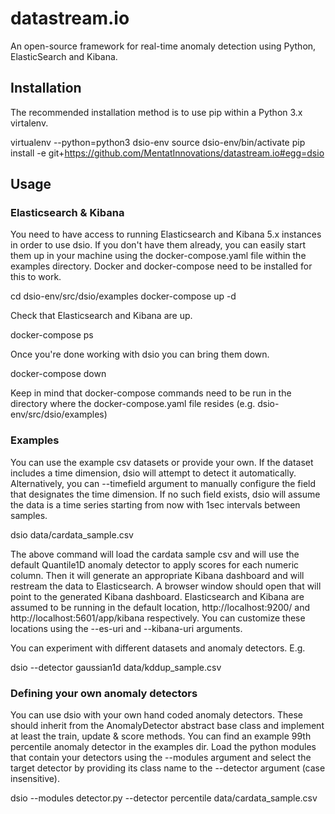 # datastream.io
An open-source framework for real-time anomaly detection using Python, ElasticSearch and Kibana.

## Installation
The recommended installation method is to use pip within a Python 3.x virtalenv.

  virtualenv --python=python3 dsio-env
  source dsio-env/bin/activate
  pip install -e git+https://github.com/MentatInnovations/datastream.io#egg=dsio

## Usage

### Elasticsearch & Kibana

You need to have access to running Elasticsearch and Kibana 5.x instances in order to use dsio. If you don't have them already, you can easily start them up in your machine using the docker-compose.yaml file within the examples directory. Docker and docker-compose need to be installed for this to work.

  cd dsio-env/src/dsio/examples
  docker-compose up -d

Check that Elasticsearch and Kibana are up.

  docker-compose ps

Once you're done working with dsio you can bring them down.

  docker-compose down

Keep in mind that docker-compose commands need to be run in the directory where the docker-compose.yaml file resides (e.g. dsio-env/src/dsio/examples)

### Examples

You can use the example csv datasets or provide your own. If the dataset includes a time dimension, dsio will attempt to detect it automatically. Alternatively, you can --timefield argument to manually configure the field that designates the time dimension. If no such field exists, dsio will assume the data is a time series starting from now with 1sec intervals between samples.

  dsio data/cardata_sample.csv

The above command will load the cardata sample csv and will use the default Quantile1D anomaly detector to apply scores for each numeric column. Then it will generate an appropriate Kibana dashboard and will restream the data to Elasticsearch. A browser window should open that will point to the generated Kibana dashboard. Elasticsearch and Kibana are assumed to be running in the default location, http://localhost:9200/ and http://localhost:5601/app/kibana respectively. You can customize these locations using the --es-uri and --kibana-uri arguments.

You can experiment with different datasets and anomaly detectors. E.g.

  dsio --detector gaussian1d data/kddup_sample.csv

### Defining your own anomaly detectors

You can use dsio with your own hand coded anomaly detectors. These should inherit from the AnomalyDetector abstract base class and implement at least the train, update & score methods. You can find an example 99th percentile anomaly detector in the examples dir. Load the python modules that contain your detectors using the --modules argument and select the target detector by providing its class name to the --detector argument (case insensitive).

  dsio  --modules detector.py --detector percentile data/cardata_sample.csv

